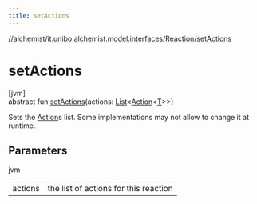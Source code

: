```yaml
---
title: setActions
---
```

//[alchemist](../../../index.html)/[it.unibo.alchemist.model.interfaces](../index.html)/[Reaction](index.html)/[setActions](set-actions.html)



# setActions



[jvm]\
abstract fun [setActions](set-actions.html)(actions: [List](https://docs.oracle.com/javase/8/docs/api/java/util/List.html)<[Action](../-action/index.html)<[T](../../it.unibo.alchemist.core.interfaces/-scheduler/index.html)>>)



Sets the [Action](../-action/index.html)s list. Some implementations may not allow to change it at runtime.



## Parameters


jvm

| | |
|---|---|
| actions | the list of actions for this reaction |




